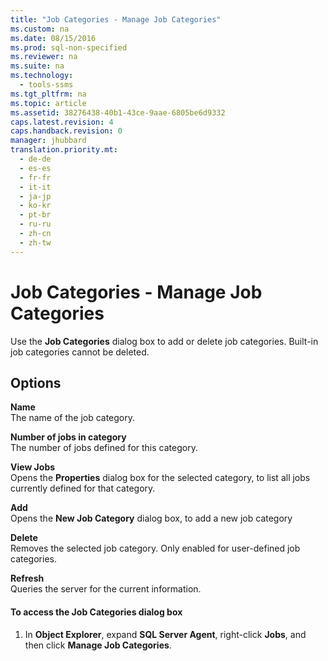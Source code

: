 ```yaml
---
title: "Job Categories - Manage Job Categories"
ms.custom: na
ms.date: 08/15/2016
ms.prod: sql-non-specified
ms.reviewer: na
ms.suite: na
ms.technology: 
  - tools-ssms
ms.tgt_pltfrm: na
ms.topic: article
ms.assetid: 38276438-40b1-43ce-9aae-6805be6d9332
caps.latest.revision: 4
caps.handback.revision: 0
manager: jhubbard
translation.priority.mt: 
  - de-de
  - es-es
  - fr-fr
  - it-it
  - ja-jp
  - ko-kr
  - pt-br
  - ru-ru
  - zh-cn
  - zh-tw
---
```

# Job Categories - Manage Job Categories
Use the **Job Categories** dialog box to add or delete job categories. Built-in job categories cannot be deleted.  
  
## Options  
**Name**  
The name of the job category.  
  
**Number of jobs in category**  
The number of jobs defined for this category.  
  
**View Jobs**  
Opens the **Properties** dialog box for the selected category, to list all jobs currently defined for that category.  
  
**Add**  
Opens the **New Job Category** dialog box, to add a new job category  
  
**Delete**  
Removes the selected job category. Only enabled for user-defined job categories.  
  
**Refresh**  
Queries the server for the current information.  
  
#### To access the Job Categories dialog box  
  
1.  In **Object Explorer**, expand **SQL Server Agent**, right-click **Jobs**, and then click **Manage Job Categories**.  
  

